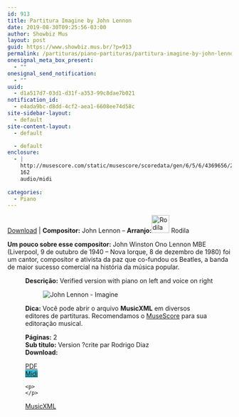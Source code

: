 ```yaml
---
id: 913
title: Partitura Imagine by John Lennon
date: 2019-08-30T09:25:56-03:00
author: Showbiz Mus
layout: post
guid: https://www.showbiz.mus.br/?p=913
permalink: /partituras/piano-partituras/partitura-imagine-by-john-lennon/
onesignal_meta_box_present:
  - ""
onesignal_send_notification:
  - ""
uuid:
  - d1a517d7-03d1-d31f-a353-99c8dae7b021
notification_id:
  - e4ada9bc-d8dd-4cf2-aea1-6608ee74d58c
site-sidebar-layout:
  - default
site-content-layout:
  - default

  - default
enclosure:
  - |
    http://musescore.com/static/musescore/scoredata/gen/6/5/6/4369656/29cbe1c4d3f89f6043354cfde36aee24e6a17f95/score.mid
    162
    audio/midi
    
categories:
  - Piano
---
```

[Download](#download "link para download de partitura") | **Compositor:** John Lennon &#8211; **Arranjo:**<img alt="Rodila" class="wp-image-40" width="40" hight="40" sizes="40" src="https://musescore.com/static/musescore/userdata/avatar/default.jpg@300x300?cache=0" /> Rodila

**Um pouco sobre esse compositor:** John Winston Ono Lennon MBE (Liverpool, 9 de outubro de 1940 – Nova Iorque, 8 de dezembro de 1980) foi um cantor, compositor e ativista da paz que co-fundou os Beatles, a banda de maior sucesso comercial na história da música popular. <figure class='wp-block-image'> 

**Descrição:** Verified version with piano on left and voice on right 

<figure class="wp-block-image"><img alt="John Lennon - Imagine" src="http://musescore.com/static/musescore/scoredata/gen/6/5/6/4369656/29cbe1c4d3f89f6043354cfde36aee24e6a17f95/score_0.png" class="wp-image-500" /> </figure>

**Dica:** Você pode abrir o arquivo **MusicXML** em diversos editores de partituras. Recomendamos o  <a target="_blank" href="https://www.showbiz.mus.br/musica/o-melhor-editor-de-partitura" title="Editor de Partitura" rel="noopener noreferrer">MuseScore</a> para sua editoração musical. 

  
**Páginas:** 2  
**Sub titulo:** Version ?crite par Rodrigo Diaz  
<strong id="download">Download:</strong>

<div class="wp-block-columns has-2-columns alignwide has-4-columns">
  <div class="wp-block-column">
    <div class='wp-block-button aligncenter'>
      <a  target='_blank' href='https://musescore.com/static/musescore/scoredata/gen/6/5/6/4369656/29cbe1c4d3f89f6043354cfde36aee24e6a17f95/score_full.pdf' class='wp-block-button__link
         has-background has-vivid-red-background-color' rel="noopener noreferrer">PDF</a>
    </div>
  </div>
  
  <div class="wp-block-column">
    <div class='wp-block-button aligncenter'>
      <a  target='_blank' href='http://musescore.com/static/musescore/scoredata/gen/6/5/6/4369656/29cbe1c4d3f89f6043354cfde36aee24e6a17f95/score.mid' class='wp-block-button__link has-background' style='background-color:#2eb9d1' rel="noopener noreferrer">Midi</a>
    </div>
    
    <p>
    </p>
  </div>
  
  <div class="wp-block-column">
    <div class='wp-block-button aligncenter'>
      <a  target='_blank' href='http://musescore.com/static/musescore/scoredata/gen/6/5/6/4369656/29cbe1c4d3f89f6043354cfde36aee24e6a17f95/score.mxl' class='wp-block-button__link has-background has-very-dark-gray-background-color' rel="noopener noreferrer">MusicXML</a>
    </div>
  </div>
  
  <div class="wp-block-column">
  </div>
</div>